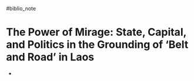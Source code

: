 #biblio_note 
# The Power of Mirage: State, Capital, and Politics in the Grounding of ‘Belt and Road’ in Laos
- 